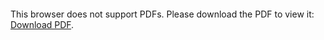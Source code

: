 <object data="christ-in-song/CIS1908pdfs/832.pdf" type="application/pdf" width="100%" height="1024px">
    <embed src="christ-in-song/CIS1908pdfs/832.pdf">
        <p>This browser does not support PDFs. Please download the PDF to view it: <a href="christ-in-song/CIS1908pdfs/832.pdf">Download PDF</a>.</p>
    </embed>
</object>

